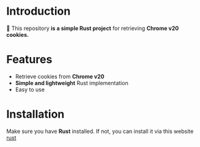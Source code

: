 # Introduction
🚀 This repository **is a simple Rust project** for retrieving **Chrome v20 cookies.**

# Features
- Retrieve cookies from **Chrome v20**
- **Simple and lightweight** Rust implementation
- Easy to use

# Installation
Make sure you have **Rust** installed. If not, you can install it via this website [rust](https://www.rust-lang.org/fr/tools/install)

